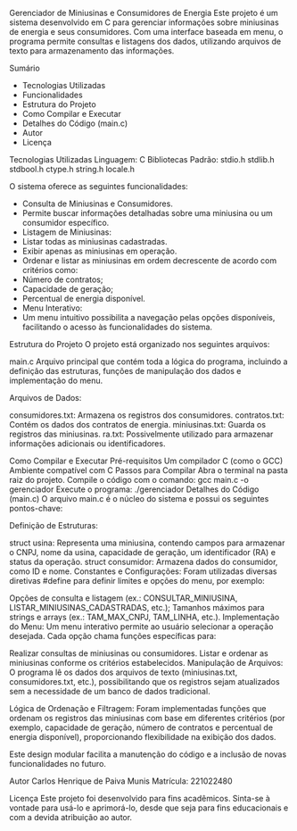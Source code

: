 Gerenciador de Miniusinas e Consumidores de Energia
Este projeto é um sistema desenvolvido em C para gerenciar informações sobre miniusinas de energia e seus consumidores. Com uma interface baseada em menu, o programa permite consultas e listagens dos dados, utilizando arquivos de texto para armazenamento das informações.

Sumário
- Tecnologias Utilizadas
- Funcionalidades
- Estrutura do Projeto
- Como Compilar e Executar
- Detalhes do Código (main.c)
- Autor
- Licença
  
Tecnologias Utilizadas
Linguagem: C
Bibliotecas Padrão:
stdio.h
stdlib.h
stdbool.h
ctype.h
string.h
locale.h

O sistema oferece as seguintes funcionalidades:
- Consulta de Miniusinas e Consumidores.
- Permite buscar informações detalhadas sobre uma miniusina ou um consumidor específico.
- Listagem de Miniusinas:
- Listar todas as miniusinas cadastradas.
- Exibir apenas as miniusinas em operação.
- Ordenar e listar as miniusinas em ordem decrescente de acordo com critérios como:
- Número de contratos;
- Capacidade de geração;
- Percentual de energia disponível.
- Menu Interativo:
- Um menu intuitivo possibilita a navegação pelas opções disponíveis, facilitando o acesso às funcionalidades do sistema.

Estrutura do Projeto
O projeto está organizado nos seguintes arquivos:

main.c
Arquivo principal que contém toda a lógica do programa, incluindo a definição das estruturas, funções de manipulação dos dados e implementação do menu.

Arquivos de Dados:

consumidores.txt: Armazena os registros dos consumidores.
contratos.txt: Contém os dados dos contratos de energia.
miniusinas.txt: Guarda os registros das miniusinas.
ra.txt: Possivelmente utilizado para armazenar informações adicionais ou identificadores.

Como Compilar e Executar
Pré-requisitos
Um compilador C (como o GCC)
Ambiente compatível com C
Passos para Compilar
Abra o terminal na pasta raiz do projeto.
Compile o código com o comando:
gcc main.c -o gerenciador
Execute o programa:
./gerenciador
Detalhes do Código (main.c)
O arquivo main.c é o núcleo do sistema e possui os seguintes pontos-chave:

Definição de Estruturas:

struct usina: Representa uma miniusina, contendo campos para armazenar o CNPJ, nome da usina, capacidade de geração, um identificador (RA) e status da operação.
struct consumidor: Armazena dados do consumidor, como ID e nome.
Constantes e Configurações:
Foram utilizadas diversas diretivas #define para definir limites e opções do menu, por exemplo:

Opções de consulta e listagem (ex.: CONSULTAR_MINIUSINA, LISTAR_MINIUSINAS_CADASTRADAS, etc.);
Tamanhos máximos para strings e arrays (ex.: TAM_MAX_CNPJ, TAM_LINHA, etc.).
Implementação do Menu:
Um menu interativo permite ao usuário selecionar a operação desejada. Cada opção chama funções específicas para:

Realizar consultas de miniusinas ou consumidores.
Listar e ordenar as miniusinas conforme os critérios estabelecidos.
Manipulação de Arquivos:
O programa lê os dados dos arquivos de texto (miniusinas.txt, consumidores.txt, etc.), possibilitando que os registros sejam atualizados sem a necessidade de um banco de dados tradicional.

Lógica de Ordenação e Filtragem:
Foram implementadas funções que ordenam os registros das miniusinas com base em diferentes critérios (por exemplo, capacidade de geração, número de contratos e percentual de energia disponível), proporcionando flexibilidade na exibição dos dados.

Este design modular facilita a manutenção do código e a inclusão de novas funcionalidades no futuro.

Autor
Carlos Henrique de Paiva Munis
Matrícula: 221022480

Licença
Este projeto foi desenvolvido para fins acadêmicos. Sinta-se à vontade para usá-lo e aprimorá-lo, desde que seja para fins educacionais e com a devida atribuição ao autor.
